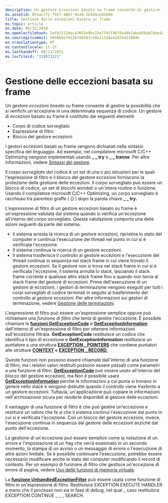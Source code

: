 ```yaml
---
description: Un gestore eccezioni basato su frame consente di gestire la possibilità che si verifichi un'eccezione in una determinata sequenza di codice. Un gestore di eccezioni basato su frame è costituito dai seguenti elementi.
ms.assetid: 07aac772-f917-48b7-91a9-3b5d4cb43600
title: Gestione delle eccezioni basata su frame
ms.topic: article
ms.date: 05/31/2018
ms.openlocfilehash: 2afb72118aca7653e9bc15e7f4ff4b75e46b1abad5bab7dee4a3397ae5f98e1b
ms.sourcegitcommit: e858bbe701567d4583c50a11326e42d7ea51804b
ms.translationtype: MT
ms.contentlocale: it-IT
ms.lasthandoff: 08/11/2021
ms.locfileid: "119573121"
---
```

# <a name="frame-based-exception-handling"></a>Gestione delle eccezioni basata su frame

Un *gestore eccezioni basato su* frame consente di gestire la possibilità che si verifichi un'eccezione in una determinata sequenza di codice. Un gestore di eccezioni basato su frame è costituito dai seguenti elementi.

-   Corpo di codice sorvegliato
-   Espressione di filtro
-   Blocco del gestore eccezioni

I gestori eccezioni basati su frame vengono dichiarati nella sintassi specifica del linguaggio. Ad esempio, nel compilatore microsoft C/C++ Optimizing vengono implementati usando **\_ \_ try** e **\_ \_ tranne**. Per altre informazioni, vedere [Sintassi del gestore](handler-syntax.md).

Il *corpo sorvegliato del* codice è un set di una o più istruzioni per le quali l'espressione di filtro e il blocco del gestore eccezioni forniscono la protezione della gestione delle eccezioni. Il corpo sorvegliato può essere un blocco di codice, un set di blocchi annidati o un'intera routine o funzione. Usando il compilatore microsoft C/C++ Optimizing, un corpo sorvegliato è racchiuso tra parentesi graffe ( {} ) dopo la parola chiave **\_ \_ try.**

*L'espressione di* filtro di un gestore eccezioni basato su frame è un'espressione valutata dal sistema quando si verifica un'eccezione all'interno del corpo sorvegliato. Questa valutazione comporta una delle azioni seguenti da parte del sistema.

-   Il sistema arresta la ricerca di un gestore eccezioni, ripristina lo stato del computer e continua l'esecuzione del thread nel punto in cui si è verificata l'eccezione.
-   Il sistema continua la ricerca di un gestore eccezioni.
-   Il sistema trasferisce il controllo al gestore eccezioni e l'esecuzione del thread continua in sequenza nel stack frame in cui viene trovato il gestore eccezioni. Se il gestore non si trova nel stack frame in cui si è verificata l'eccezione, il sistema annulla lo stack, lasciando il stack frame corrente e qualsiasi altro stack frame fino a quando non torna al stack frame del gestore di eccezioni. Prima dell'esecuzione di un gestore di eccezioni, i gestori di terminazione vengono eseguiti per tutti i corpi sorvegliati di codice terminati in seguito al trasferimento del controllo al gestore eccezioni. Per altre informazioni sui gestori di terminazione, vedere [Gestione delle terminazioni](termination-handling.md).

L'espressione di filtro può essere un'espressione semplice oppure può richiamare una *funzione di filtro* che tenta di gestire l'eccezione. È possibile chiamare le [**funzioni GetExceptionCode**](getexceptioncode.md) e [**GetExceptionInformation**](getexceptioninformation.md) dall'interno di un'espressione di filtro per ottenere informazioni sull'eccezione filtrata. **GetExceptionCode** restituisce un codice che identifica il tipo di eccezione e **GetExceptionInformation** restituisce un puntatore a una struttura [**EXCEPTION \_ POINTERS**](/windows/desktop/api/WinNT/ns-winnt-exception_pointers) che contiene puntatori alle strutture [**CONTEXT**](/windows/desktop/api/WinNT/ns-winnt-arm64_nt_context) e [**EXCEPTION \_ RECORD.**](/windows/desktop/api/WinNT/ns-winnt-exception_record)

Queste funzioni non possono essere chiamate dall'interno di una funzione di filtro, ma i relativi valori restituiti possono essere passati come parametri a una funzione di filtro. [**GetExceptionCode**](getexceptioncode.md) può essere usato all'interno del blocco del gestore eccezioni, ma Non è possibile usare [**GetExceptionInformation**](getexceptioninformation.md) perché le informazioni a cui punta si trovano in genere nello stack e vengono distrutte quando il controllo viene trasferito a un gestore eccezioni. Tuttavia, un'applicazione può copiare le informazioni nell'archiviazione sicura per renderle disponibili al gestore delle eccezioni.

Il vantaggio di una funzione di filtro è che può gestire un'eccezione e restituire un valore che fa sì che il sistema continui l'esecuzione dal punto in cui si è verificata l'eccezione. Con un blocco del gestore eccezioni, invece, l'esecuzione continua in sequenza dal gestore delle eccezioni anziché dal punto dell'eccezione.

La gestione di un'eccezione può essere semplice come la notazione di un errore e l'impostazione di un flag che verrà esaminato in un secondo momento, la stampa di un avviso o un messaggio di errore o l'esecuzione di altre azioni limitate. Se è possibile continuare l'esecuzione, potrebbe essere necessario modificare anche lo stato del computer modificando il record di contesto. Per un esempio di funzione di filtro che gestisce un'eccezione di errore di pagina, vedere [Uso delle funzioni di memoria virtuale](../memory/using-the-memory-management-functions.md).

La [**funzione UnhandledExceptionFilter**](/windows/win32/api/errhandlingapi/nf-errhandlingapi-unhandledexceptionfilter) può essere usata come funzione di filtro in un'espressione di filtro. Restituisce EXCEPTION EXECUTE HANDLER a meno che il processo non sia in fase di debug, nel qual \_ caso restituisce EXCEPTION CONTINUE \_ \_ \_ SEARCH.

 

 
